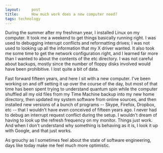 ```yaml
---
layout:     post
title:      How much work does a new computer need?
tags: technology
---
```


During the summer after my freshman year, I installed Linux on my
computer.  It took me a weekend to get things basically running right.
I was used to debugging interrupt conflicts and reformatting drives;
I was not used to looking up all the information that my X driver wanted.
It also took me some time to get the network configuration right, and
I learned far more than I wanted to about the contents of the etc
directory.  I was not careful about backups, mostly since the number of
floppy disks involved would have been prohibitive.  I lost quite a bit
of data.

Fast forward fifteen years, and here I sit with a new computer.  I've been
working on and off setting it up over the course of the day, but most of that
time has been spent trying to understand quantum spin while the computer
shuffled all my old files from my Time Machine backup into my new home
directory, then updated my system software from online sources, and then
installed new versions of a bunch of programs -- Skype, Firefox, Dropbox, etc
-- that I wouldn't have even conceived of fifteen years ago.  I never had to
debug an interrupt request conflict during the setup.  I wouldn't dream of
having to look up the refresh frequency on my monitor.  Things just work.
And when I don't understand why something is behaving as it is, I look it
up with Google, and that just works.

As grouchy as I sometimes feel about the state of software engineering,
days like today make me feel much more optimistic.
